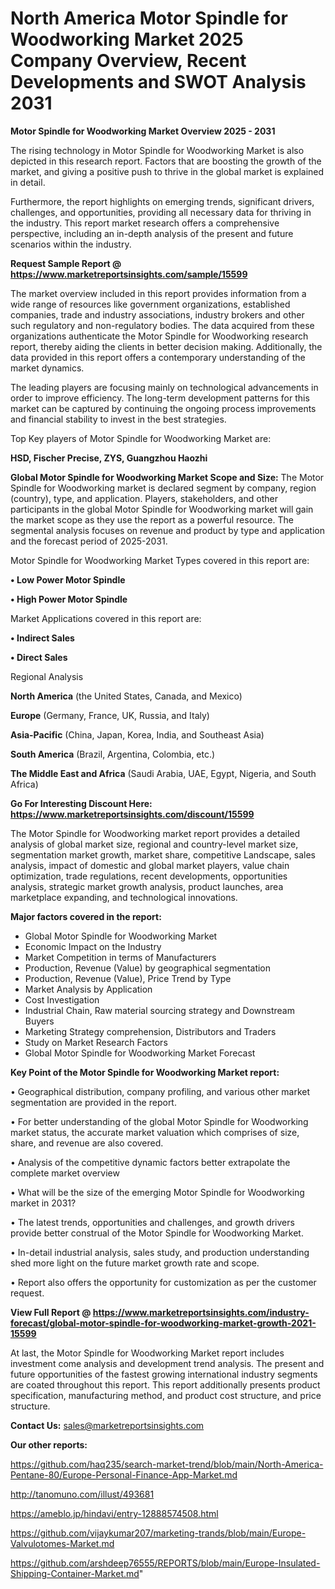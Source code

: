  # North America Motor Spindle for Woodworking Market 2025 Company Overview, Recent Developments and SWOT Analysis 2031

<Strong> Motor Spindle for Woodworking Market Overview 2025 - 2031</strong>

The rising technology in Motor Spindle for Woodworking Market is also depicted in this research report. Factors that are boosting the growth of the market, and giving a positive push to thrive in the global market is explained in detail.

Furthermore, the report highlights on emerging trends, significant drivers, challenges, and opportunities, providing all necessary data for thriving in the industry. This report market research offers a comprehensive perspective, including an in-depth analysis of the present and future scenarios within the industry.

<strong>Request Sample Report @ <a href=https://www.marketreportsinsights.com/sample/15599>https://www.marketreportsinsights.com/sample/15599</a></strong>

The market overview included in this report provides information from a wide range of resources like government organizations, established companies, trade and industry associations, industry brokers and other such regulatory and non-regulatory bodies. The data acquired from these organizations authenticate the Motor Spindle for Woodworking research report, thereby aiding the clients in better decision making. Additionally, the data provided in this report offers a contemporary understanding of the market dynamics.

The leading players are focusing mainly on technological advancements in order to improve efficiency. The long-term development patterns for this market can be captured by continuing the ongoing process improvements and financial stability to invest in the best strategies.

Top Key players of Motor Spindle for Woodworking Market are:

<strong>HSD, Fischer Precise, ZYS, Guangzhou Haozhi</strong>

<strong><b>Global Motor Spindle for Woodworking Market Scope and Size:</b></strong>
The Motor Spindle for Woodworking market is declared segment by company, region (country), type, and application. Players, stakeholders, and other participants in the global Motor Spindle for Woodworking market will gain the market scope as they use the report as a powerful resource. The segmental analysis focuses on revenue and product by type and application and the forecast period of 2025-2031.

Motor Spindle for Woodworking Market Types covered in this report are:

<strong>• Low Power Motor Spindle

• High Power Motor Spindle</strong>

Market Applications covered in this report are:

<strong>• Indirect Sales

• Direct Sales</strong> 

Regional Analysis

<strong>North America</strong> (the United States, Canada, and Mexico)

<strong>Europe</strong> (Germany, France, UK, Russia, and Italy)

<strong>Asia-Pacific</strong> (China, Japan, Korea, India, and Southeast Asia)

<strong>South America</strong> (Brazil, Argentina, Colombia, etc.)

<strong>The Middle East and Africa</strong> (Saudi Arabia, UAE, Egypt, Nigeria, and South Africa)

<strong>Go For Interesting Discount Here: <a href=https://www.marketreportsinsights.com/discount/15599>https://www.marketreportsinsights.com/discount/15599</a></strong>

The Motor Spindle for Woodworking market report provides a detailed analysis of global market size, regional and country-level market size, segmentation market growth, market share, competitive Landscape, sales analysis, impact of domestic and global market players, value chain optimization, trade regulations, recent developments, opportunities analysis, strategic market growth analysis, product launches, area marketplace expanding, and technological innovations.

<strong><b>Major factors covered in the report:</b></strong>
<ul>
  <li>Global Motor Spindle for Woodworking Market </li>
  <li>Economic Impact on the Industry</li>
  <li>Market Competition in terms of Manufacturers</li>
  <li>Production, Revenue (Value) by geographical segmentation</li>
  <li>Production, Revenue (Value), Price Trend by Type</li>
  <li>Market Analysis by Application</li>
  <li>Cost Investigation</li>
  <li>Industrial Chain, Raw material sourcing strategy and Downstream Buyers</li>
  <li>Marketing Strategy comprehension, Distributors and Traders</li>
  <li>Study on Market Research Factors</li>
  <li>Global Motor Spindle for Woodworking Market Forecast</li>
</ul>

<strong><b>Key Point of the Motor Spindle for Woodworking Market report:</b></strong>

• Geographical distribution, company profiling, and various other market segmentation are provided in the report.

• For better understanding of the global Motor Spindle for Woodworking market status, the accurate market valuation which comprises of size, share, and revenue are also covered.

• Analysis of the competitive dynamic factors better extrapolate the complete market overview

• What will be the size of the emerging Motor Spindle for Woodworking market in 2031?

• The latest trends, opportunities and challenges, and growth drivers provide better construal of the Motor Spindle for Woodworking Market.

• In-detail industrial analysis, sales study, and production understanding shed more light on the future market growth rate and scope.

• Report also offers the opportunity for customization as per the customer request.

<strong><b>View Full Report @ <a href=https://www.marketreportsinsights.com/industry-forecast/global-motor-spindle-for-woodworking-market-growth-2021-15599>https://www.marketreportsinsights.com/industry-forecast/global-motor-spindle-for-woodworking-market-growth-2021-15599</a></b></strong>


At last, the Motor Spindle for Woodworking Market report includes investment come analysis and development trend analysis. The present and future opportunities of the fastest growing international industry segments are coated throughout this report. This report additionally presents product specification, manufacturing method, and product cost structure, and price structure.

<strong>Contact Us:</strong>
sales@marketreportsinsights.com

<strong>Our other reports:</strong>

<a href=https://github.com/haq235/search-market-trend/blob/main/North-America-Pentane-80/Europe-Personal-Finance-App-Market.md>https://github.com/haq235/search-market-trend/blob/main/North-America-Pentane-80/Europe-Personal-Finance-App-Market.md</a>

<a href=http://tanomuno.com/illust/493681>http://tanomuno.com/illust/493681</a>

<a href=https://ameblo.jp/hindavi/entry-12888574508.html>https://ameblo.jp/hindavi/entry-12888574508.html</a>

<a href=https://github.com/vijaykumar207/marketing-trands/blob/main/Europe-Valvulotomes-Market.md>https://github.com/vijaykumar207/marketing-trands/blob/main/Europe-Valvulotomes-Market.md</a>

<a href=https://github.com/arshdeep76555/REPORTS/blob/main/Europe-Insulated-Shipping-Container-Market.md>https://github.com/arshdeep76555/REPORTS/blob/main/Europe-Insulated-Shipping-Container-Market.md</a>"
